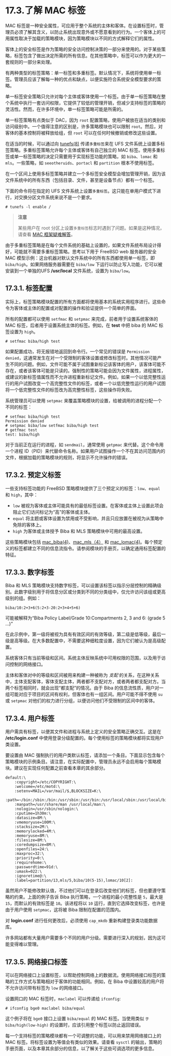 # 17.3.了解 MAC 标签

MAC 标签是一种安全属性，可应用于整个系统的主体和客体。在设置标签时，管理员必须了解其含义，以防止系统出现意外或不愿意看到的行为。一个客体上的可用属性取决于加载的策略模块，因为策略模块以不同的方式解释它们的属性。

客体上的安全标签是作为策略的安全访问控制决策的一部分来使用的。对于某些策略，标签包含了做出决定所需的所有信息。在其他策略中，标签可以作为更大的一套规则的一部分来处理。

有两种类型的标签策略：单一标签和多重标签。默认情况下，系统将使用单一标签。管理员应该了解每一种的优点和缺点，以便实施符合系统安全模型要求的策略。

单一标签安全策略只允许对每个主体或客体使用一个标签。由于单一标签策略在整个系统中执行一套访问权限，它提供了较低的管理开销，但减少支持标签的策略的灵活性。然而，在许多环境中，单一标签策略可能是所需的。

单一标签策略有点类似于 DAC，因为 `root` 配置策略，使用户被放在适当的类别和访问级别中。一个值得注意的区别是，许多策略模块也可以限制 `root`。然后，对客体的基本控制将被释放给组，但 `root` 可以在任何时候撤销或修改这些设置。

在适当的时候，可以通过向 [tunefs(8)](https://www.freebsd.org/cgi/man.cgi?query=tunefs\&sektion=8\&format=html) 传递`多重标签`来在 UFS 文件系统上设置多标签策略。多重标签策略允许每个主体或客体有自己独立的 MAC 标签。使用多重标签或单一标签策略的决定只需要用于实现标签功能的策略，如 `biba`、`lomac` 和 `mls`。一些策略，如 `seeotheruids`、`portacl` 和 `partition` 根本不使用标签。

在一个区间上使用多标签策略并建立一个多标签安全模型会增加管理开销，因为该文件系统中的所有东西（包括目录、文件，甚至是设备节点）都有一个标签。

下面的命令将在指定的 UFS 文件系统上设置`多重标签`。这只能在单用户模式下进行，对交换分区文件系统来说不是一个要求。

```
# tunefs -l enable /
```

> **注意**
>
> 某些用户在 root 分区上设置`多重标签`标志时遇到了问题。如果是这种情况，请查看 [MAC 框架疑难解答](https://docs.freebsd.org/en/books/handbook/mac/#mac-troubleshoot)。

由于多重标签策略是在每个文件系统的基础上设置的，如果文件系统布局设计得好，可能就不需要多重标签策略。思考以下用于 FreeBSD web 服务器的安全 MAC 模型示例：这台机器对默认文件系统中的所有东西都使用单一标签，即 `biba/high`。如果网络服务器需要在 `biba/low` 下运行以防止写入功能，它可以被安装到一个单独的UFS **/usr/local** 文件系统，设置为 `biba/low`。

## 17.3.1. 标签配置

实际上，标签策略模块配置的所有方面都将使用基本的系统实用程序进行。这些命令为客体或主体的配置或对配置的操作和验证提供一个简单的界面。

所有的配置都可以使用 `setfmac` 和 `setpmac` 来完成，前者用于设置系统客体的 MAC 标签，后者用于设置系统主体的标签。例如，在 **test** 中把 biba 的 MAC 标签设置为 `high`。

```
# setfmac biba/high test
```

如果配置成功，将无报错地返回到命令行。一个常见的错误是 `Permission denied`，这通常发生在对一个受限制的客体设置或修改标签时。其他情况可能产生不同的问题。例如，文件可能不属于试图重新标记该客体的用户，该客体可能不存在，或者该客体可能是只读的。强制性的策略可能会因为文件属性，进程属性，或建议的新标签值属性而不允许进程重新标记文件。例如，如果一个以低完整性运行的用户试图改变一个高完整性文件的标签，或者一个以低完整性运行的用户试图将一个低完整性文件的标签改为高完整性标签，这些操作将失败。

系统管理员可以使用 `setpmac` 来覆盖策略模块的设置，给被调用的进程分配一个不同的标签：

```
# setfmac biba/high test
Permission denied
# setpmac biba/low setfmac biba/high test
# getfmac test
test: biba/high
```

对于当前正在运行的进程，如 `sendmail`，通常使用 `getpmac` 来代替。这个命令用一个进程 ID（PID）来代替命令名称。如果用户试图操作一个不在其访问范围内的文件，根据加载的策略模块的规则，将显示不允许操作的错误。

## 17.3.2. 预定义标签

一些支持标签功能的 FreeBSD 策略模块提供了三个预定义的标签：`low`、`equal` 和 `high`，其中：

* `low` 被视为客体或主体可能具有的最低标签设置。在客体或主体上设置此项会阻止它们访问标记为“高”的客体或主体。
* `equal` 将主题或客体设置为禁用或不受影响，并且只应放置在被视为从策略中免除的客体上。
* `high` 为客体或主体授予 Biba 和 MLS 策略模块中可用的最高设置。

这些策略模块包括 [mac\_biba(4)](https://www.freebsd.org/cgi/man.cgi?query=mac\_biba\&sektion=4\&format=html)、[mac\_mls（4）](https://www.freebsd.org/cgi/man.cgi?query=mac\_mls\&sektion=4\&format=html) 和 [mac\_lomac(4)](https://www.freebsd.org/cgi/man.cgi?query=mac\_lomac\&sektion=4\&format=html)。每个预定义的标签都建立不同的信息流指令。请参阅模块的手册页，以确定通用标签配置的特征。

## 17.3.3. 数字标签

Biba 和 MLS 策略模块支持数字标签，可以设置该标签以指示分层控制的精确级别。此数字级别用于将信息分区或分类到不同的分类组中，仅允许访问该组或更高级别的组。例如：

```
biba/10:2+3+6(5:2+3-20:2+3+4+5+6)
```

可能被解释为“Biba Policy Label/Grade 10:Compartments 2, 3 and 6: (grade 5 …)”

在此示例中，第一级将被视为具有有效区间的有效等级，第二级是低等级，最后一级是高等级。在大多数配置中，不需要这种细粒度设置，因为它们被认为是高级配置。

系统客体只有当前等级和区间。系统主体反映系统中可用权限的范围，以及用于访问控制的网络接口。

主体和客体对中的等级和区间被用来构建一种被称为 _支配_ 的关系，在这种关系中，主体支配客体，客体支配主体，两者都不支配对方，或者两者都支配对方。当两个标签相同时，就会出现“都支配”的情况。由于 Biba 的信息流性质，用户对一组可能对应于项目的区间有权利，但客体也有一组区间。用户可能不得不使用 `su` 或 `setpmac` 对他们的权力进行分组，以便访问他们不受限制的区间中的客体。

## 17.3.4. 用户标签

用户需具有标签，以便其文件和进程与系统上定义的安全策略正确交互。这是在 **/etc/login.conf** 中使用登录分级配置的。每个使用标签的策略模块都将实现用户类设置。

要设置由 MAC 强制执行的用户类默认标签，请添加一个条目。下面显示包含每个策略模块的示例条目。请注意，在实际配置中，管理员永远不会启用每个策略模块。建议在实现任何配置之前查看本章的其余部分。

```
default:\
	:copyright=/etc/COPYRIGHT:\
	:welcome=/etc/motd:\
	:setenv=MAIL=/var/mail/$,BLOCKSIZE=K:\
	:path=~/bin:/sbin:/bin:/usr/sbin:/usr/bin:/usr/local/sbin:/usr/local/bin:\
	:manpath=/usr/share/man /usr/local/man:\
	:nologin=/usr/sbin/nologin:\
	:cputime=1h30m:\
	:datasize=8M:\
	:vmemoryuse=100M:\
	:stacksize=2M:\
	:memorylocked=4M:\
	:memoryuse=8M:\
	:filesize=8M:\
	:coredumpsize=8M:\
	:openfiles=24:\
	:maxproc=32:\
	:priority=0:\
	:requirehome:\
	:passwordtime=91d:\
	:umask=022:\
	:ignoretime@:\
	:label=partition/13,mls/5,biba/10(5-15),lomac/10[2]:
```

虽然用户不能修改默认值，不过他们可以在登录后改变他们的标签，但也要遵守策略的约束。上面的例子告诉 Biba 执行策略，一个进程的最小完整性是 `5`，最大是 `15`，而默认的有效标签是 `10`。该进程将以 `10` 运行，直到它选择改变标签，也许是由于用户使用 `setpmac`，这将被 Biba 限制在配置的范围内。

对 **login.conf** 进行任何更改后，必须使用 `cap_mkdb` 重新构建登录类功能数据库。

许多网站都有大量用户需要多个不同的用户分级。需要进行深入的规划，因为这可能变得难以管理。

## 17.3.5. 网络接口标签

可以在网络接口上设置标签，以帮助控制网络上的数据流。使用网络接口标签的策略的工作方式与策略相对于客体的功能相同。例如，在 Biba 中设置较高的用户将不允许访问带有标签为 `low` 的网络接口。

设置网口的 MAC 标签时，`maclabel` 可以传递给 `ifconfig`:

```
# ifconfig bge0 maclabel biba/equal
```

这个例子将在 `bge0` 接口上设置 `biba/equal` 的 MAC 标签。当使用类似 `于biba/high(low-high)` 的设置时，应该引用整个标签以防止返回错误。

每一个支持标签的策略模块都有一个可调整的功能，可以用来禁用网络接口上的 MAC 标签。将标签设置为等值会有类似的效果。请查看 `sysctl` 的输出，策略的手册页面，以及本章其余部分的信息，以了解关于这些可调选项的更多信息。
